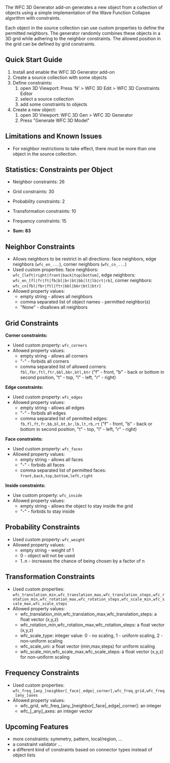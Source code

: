 The WFC 3D Generator add-on generates a new object from a collection of objects using a simple implementation of the Wave Function Collapse algorithm with constraints.

Each object in the source collection can use custom properties to define the permitted neighbors. The generator randomly combines these objects in a 3D grid while adhering to the neighbor constraints. The allowed position in the grid can be defined by grid constraints. 

## Quick Start Guide
1. Install and enable the WFC 3D Generator add-on
2. Create a source collection with some objects
3. Define constraints: 
    1. open 3D Viewport: Press 'N' > WFC 3D Edit > WFC 3D Constraints Editor
    2. select a source collection
    3. add some constraints to objects 
4. Create a new object:
    1. open 3D Viewport: WFC 3D Gen > WFC 3D Generator
    2. Press "Generate WFC 3D Model"

## Limitations and Known Issues
* For neighbor restrictions to take effect, there must be more than one object in the source collection.

## Statistics: Constraints per Object
* Neighbor constraints: 26
* Grid constraints: 30
* Probability constraints: 2
* Transformation constraints: 10
* Frequency constraints: 15


* **Sum: 83**

## Neighbor Constraints
* Allows neighbors to be restrict in all directions: face neighbors, edge neighbors (`wfc_en_...`), corner neighbors (`wfc_cn_...`)
* Used custom properties: face neighbors: `wfc_[left|right|front|back|top|bottom]`, edge neighbors: `wfc_en_[fl|fr|ft|fb|bl|br|bt|bb|lt|lb|rt|rb]`,
  corner neighbors: `wfc_cn[fbl|fbr|ftl|ftr|bbl|bbr|btl|btr]`
* Allowed property values:
    * empty string - allows all neighbors
    * comma separated list of object names - permitted neighbor(s)
    * "None" - disallows all neighbors


## Grid Constraints

**Corner constraints:**
* Used custom property: `wfc_corners`
* Allowed property values:
    * empty string - allows all corners
    * "-" - forbids all corners
    * comma separated list of allowed corners: `fbl,fbr,ftl,ftr,bbl,bbr,btl,btr` ("f" - front, "b" - back or bottom in second position, "t" - top, "l" - left, "r" - right) 


**Edge constraints:**
* Used custom property: `wfc_edges`
* Allowed property values:
    * empty string - allows all edges
    * "-" - forbids all edges
    * comma separated list of permitted edges: `fb,fl,ft,fr,bb,bl,bt,br,lb,lt,rb,rt` ("f" - front, "b" - back or bottom in second position, "t" - top, "l" - left, "r" - right)

	
**Face constraints:**
* Used custom property: `wfc_faces`
* Allowed property values:
    * empty string - allows all faces
    * "-" - forbids all faces
    * comma separated list of permitted faces: ``front,back,top,bottom,left,right``


**Inside constraints:**
* Use custom property:	`wfc_inside`
* Allowed property values:
    * empty string - allows the object to stay inside the grid
    * "-" - forbids to stay inside

	
## Probability Constraints
* Used custom property: `wfc_weight`
* Allowed property values:
    * empty string - weight of 1
    * 0 - object will not be used
    * 1..n - increases the chance of being chosen by a factor of n


## Transformation Constraints
* Used custom properties: `wfc_translation_min,wfc_translation_max,wfc_translation_steps,wfc_rotation_min,wfc_rotation_max,wfc_rotation_steps,wfc_scale_min,wfc_scale_max,wfc_scale_steps`
* Allowed property values:
    * wfc_translation_min,wfc_translation_max,wfc_translation_steps: a float vector (x,y,z)
    * wfc_rotation_min,wfc_rotation_max,wfc_rotation_steps: a float vector  (x,y,z)
    * wfc_scale_type: integer value: 0 - no scaling, 1 - uniform scaling, 2 - non-uniform scaling
    * wfc_scale_uni: a float vector (min,max,steps) for uniform scaling
    * wfc_scale_min,wfc_scale_max,wfc_scale_steps: a float vector (x,y,z) for non-uniform scaling
    
   
## Frequency Constraints
* Used custom properties: `wfc_freq_[any_]neighbor[_face|_edge|_corner],wfc_freq_grid,wfc_freq_[any_]axes`
* Allowed property values:
   * wfc_grid, wfc_freq_[any_]neighbor[_face|_edge|_corner]: an integer
   * wfc_[_any]_axes: an integer vector


## Upcoming Features
* more constraints: symmetry, pattern, local/region, ...
* a constraint validator ...
* a different kind of constraints based on connector types instead of object lists
